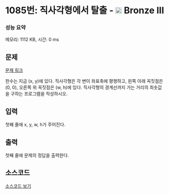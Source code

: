 # 1085번: 직사각형에서 탈출 - <img src="https://static.solved.ac/tier_small/3.svg" style="height:20px" /> Bronze III

<!-- performance -->
### 성능 요약
메모리: 1112 KB, 시간: 0 ms
<!-- end -->

## 문제

[문제 링크](https://boj.kr/1085)

<p>한수는 지금 (x, y)에 있다. 직사각형은 각 변이 좌표축에 평행하고,&nbsp;왼쪽 아래 꼭짓점은 (0, 0), 오른쪽 위 꼭짓점은 (w, h)에 있다. 직사각형의 경계선까지 가는 거리의 최솟값을 구하는 프로그램을 작성하시오.</p>

## 입력

<p>첫째 줄에 x, y, w, h가 주어진다.</p>

## 출력

<p>첫째 줄에 문제의 정답을 출력한다.</p>

## 소스코드

[소스코드 보기](직사각형에서%20탈출.c)